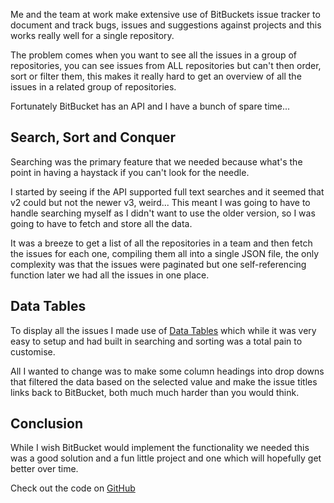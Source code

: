 
Me and the team at work make extensive use of BitBuckets issue tracker to document and track bugs, issues and suggestions against projects and this works really well for a single repository.

The problem comes when you want to see all the issues in a group of repositories, you can see issues from ALL repositories but can't then order, sort or filter them, this makes it really hard to get an overview of all the issues in a related group of repositories.

Fortunately BitBucket has an API and I have a bunch of spare time...

<!-- more -->

## Search, Sort and Conquer

Searching was the primary feature that we needed because what's the point in having a haystack if you can't look for the needle.

I started by seeing if the API supported full text searches and it seemed that v2 could but not the newer v3, weird... This meant I was going to have to handle searching myself as I didn't want to use the older version, so I was going to have to fetch and store all the data.

It was a breeze to get a list of all the repositories in a team and then fetch the issues for each one, compiling them all into a single JSON file, the only complexity was that the issues were paginated but one self-referencing function later we had all the issues in one place.

## Data Tables

To display all the issues I made use of [Data Tables](https://www.datatables.net/) which while it was very easy to setup and had built in searching and sorting was a total pain to customise.

All I wanted to change was to make some column headings into drop downs that filtered the data based on the selected value and make the issue titles links back to BitBucket, both much much harder than you would think.

## Conclusion

While I wish BitBucket would implement the functionality we needed this was a good solution and a fun little project and one which will hopefully get better over time.

Check out the code on [GitHub](https://github.com/moebrowne/BitBucket-Team-Issue-Manger)
